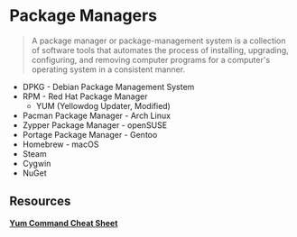 # Package Managers

> A package manager or package-management system is a collection of software tools that automates the process of installing, upgrading, configuring, and removing computer programs for a computer's operating system in a consistent manner.

* DPKG - Debian Package Management System
* RPM - Red Hat Package Manager
  * YUM (Yellowdog Updater, Modified)
* Pacman Package Manager - Arch Linux
* Zypper Package Manager - openSUSE
* Portage Package Manager - Gentoo
* Homebrew - macOS
* Steam
* Cygwin
* NuGet

## Resources

**[Yum Command Cheat Sheet](https://access.redhat.com/sites/default/files/attachments/rh_yum_cheatsheet_1214_jcs_print-1.pdf)**

